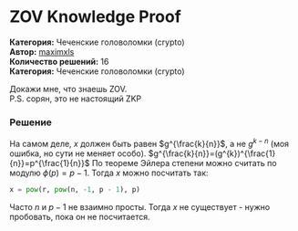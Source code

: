# ZOV Knowledge Proof
**Категория:** Чеченские головоломки (crypto)\
**Автор:** [maximxls](https://t.me/maximxlss)\
**Количество решений:** 16\
**Категория:** Чеченские головоломки (crypto)

Докажи мне, что знаешь ZOV.\
P.S. сорян, это не настоящий ZKP

### Решение
На самом деле, $x$ должен быть равен $g^{\frac{k}{n}}$, а не $g^{k-n}$ (моя ошибка, но сути не меняет особо). $g^{\frac{k}{n}}=(g^{k})^{\frac{1}{n}}=p^{\frac{1}{n}}$ По теореме Эйлера степени можно считать по модулю $\phi(p)=p - 1$. Тогда $x$ можно посчитать так:
```Python
x = pow(r, pow(n, -1, p - 1), p)
```
Часто $n$ и $p - 1$ не взаимно просты. Тогда $x$ не существует - нужно пробовать, пока он не посчитается.
